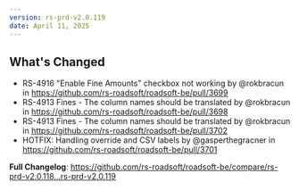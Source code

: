 ```yaml
---
version: rs-prd-v2.0.119
date: April 11, 2025
---
```


## What's Changed
* RS-4916 "Enable Fine Amounts" checkbox not working by @rokbracun in https://github.com/rs-roadsoft/roadsoft-be/pull/3699
* RS-4913 Fines - The column names should be translated by @rokbracun in https://github.com/rs-roadsoft/roadsoft-be/pull/3698
* RS-4913 Fines - The column names should be translated by @rokbracun in https://github.com/rs-roadsoft/roadsoft-be/pull/3702
* HOTFIX: Handling override and CSV labels by @gasperthegracner in https://github.com/rs-roadsoft/roadsoft-be/pull/3701


**Full Changelog**: https://github.com/rs-roadsoft/roadsoft-be/compare/rs-prd-v2.0.118...rs-prd-v2.0.119